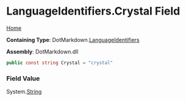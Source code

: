 <a name="_top"></a>

# LanguageIdentifiers\.Crystal Field

[Home](../../../README.md#_top)

**Containing Type**: DotMarkdown\.[LanguageIdentifiers](../README.md#_top)

**Assembly**: DotMarkdown\.dll

```csharp
public const string Crystal = "crystal"
```

### Field Value

System\.[String](https://docs.microsoft.com/en-us/dotnet/api/system.string)